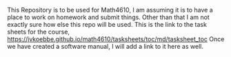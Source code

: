 This Repository is to be used for Math4610, I am assuming it is to have a place to work on homework and submit things. Other than that I am not exactly sure how else this repo will be used.
This is the link to the task sheets for the course, https://jvkoebbe.github.io/math4610/tasksheets/toc/md/tasksheet_toc
Once we have created a software manual, I will add a link to it here as well. 
